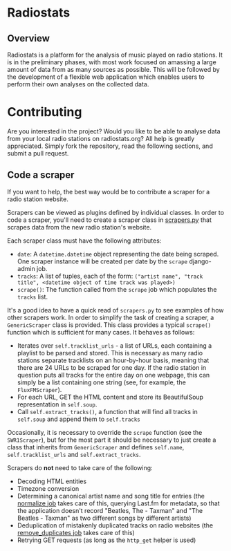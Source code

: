 # Radiostats

## Overview

Radiostats is a platform for the analysis of music played on radio stations.
It is in the preliminary phases, with most work focused on amassing a large
amount of data from as many sources as possible. This will be followed by
the development of a flexible web application which enables users to perform
their own analyses on the collected data.

# Contributing

Are you interested in the project? Would you like to be able to analyse data from
your local radio stations on radiostats.org? All help is greatly appreciated.
Simply fork the repository, read the following sections, and submit a pull request.

## Code a scraper

If you want to help, the best way would be to contribute a scraper for a radio
station website.

Scrapers can be viewed as plugins defined by individual classes. In order to
code a scraper, you'll need to create a scraper class in
[scrapers.py](https://github.com/kopf/radiostats/blob/master/scraper/scrapers.py)
that scrapes data from the new radio station's website.

Each scraper class must have the following attributes:

* `date`: A `datetime.datetime` object representing the date being scraped. One
scraper instance will be created per date by the `scrape` django-admin job.
* `tracks`: A list of tuples, each of the form: `("artist name", "track title", <datetime object of time track was played>)`
* `scrape()`: The function called from the `scrape` job which populates the `tracks` list.

It's a good idea to have a quick read of `scrapers.py` to see examples of
how other scrapers work. In order to simplify the task of creating a scraper,
a `GenericScraper` class is provided. This class provides a typical `scrape()`
function which is sufficient for many cases. It behaves as follows:

* Iterates over `self.tracklist_urls` - a list of URLs, each containing a playlist
to be parsed and stored. This is necessary as many radio stations separate
tracklists on an hour-by-hour basis, meaning that there are 24 URLs to be scraped for one day. If the radio station in question puts all tracks for the entire day on one webpage, this can simply be a list containing one string (see, for example, the `FluxFMScraper`).
* For each URL, GET the HTML content and store its BeautifulSoup representation in `self.soup`.
* Call `self.extract_tracks()`, a function that will find all tracks in `self.soup` and append them to `self.tracks`

Occasionally, it is necessary to override the `scrape` function (see the `SWR1Scraper`),
but for the most part it should be necessary to just create a class that inherits from `GenericScraper`
and defines `self.name`, `self.tracklist_urls` and `self.extract_tracks`.

Scrapers do **not** need to take care of the following:

* Decoding HTML entities
* Timezone conversion
* Determining a canonical artist name and song title for entries (the [normalize job](https://github.com/kopf/radiostats/blob/master/scraper/management/commands/normalize.py) takes care of this, querying Last.fm for metadata, so that the application doesn't record "Beatles, The - Taxman" and "The Beatles - Taxman" as two different songs by different artists)
* Deduplication of mistakenly duplicated tracks on radio websites (the [remove_duplicates job](https://github.com/kopf/radiostats/blob/master/scraper/management/commands/remove_duplicates.py) takes care of this)
* Retrying GET requests (as long as the `http_get` helper is used)
